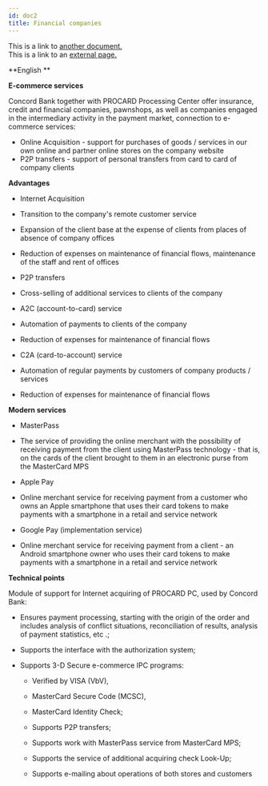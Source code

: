 ```yaml
---
id: doc2
title: Financial companies
---
```


This is a link to [another document.](doc3.md)  
This is a link to an [external page.](http://www.example.com)

**English **


**E-commerce services**

Concord Bank together with PROCARD Processing Center offer insurance, credit and financial companies, pawnshops, as well as companies engaged in the intermediary activity in the payment market, connection to e-commerce services:
- Online Acquisition - support for purchases of goods / services in our own online and partner online stores on the company website
- P2P transfers - support of personal transfers from card to card of company clients

**Advantages**

- Internet Acquisition

- Transition to the company's remote customer service

- Expansion of the client base at the expense of clients from places of absence of company offices

- Reduction of expenses on maintenance of financial flows, maintenance of the staff and rent of offices

- P2P transfers

- Cross-selling of additional services to clients of the company

- A2C (account-to-card) service

- Automation of payments to clients of the company

- Reduction of expenses for maintenance of financial flows

- C2A (card-to-account) service

- Automation of regular payments by customers of company products / services

- Reduction of expenses for maintenance of financial flows

**Modern services**

- MasterPass

- The service of providing the online merchant with the possibility of receiving payment from the client using MasterPass technology - that is, on the cards of the client brought to them in an electronic purse from the MasterCard MPS

- Apple Pay

- Online merchant service for receiving payment from a customer who owns an Apple smartphone that uses their card tokens to make payments with a smartphone in a retail and service network

- Google Pay (implementation service)

- Online merchant service for receiving payment from a client - an Android smartphone owner who uses their card tokens to make payments with a smartphone in a retail and service network

**Technical points**

Module of support for Internet acquiring of PROCARD PC, used by Concord Bank:

- Ensures payment processing, starting with the origin of the order and includes analysis of conflict situations, reconciliation of results, analysis of payment statistics, etc .;

- Supports the interface with the authorization system;

- Supports 3-D Secure e-commerce IPC programs:

    - Verified by VISA (VbV),

    - MasterCard Secure Code (MCSC),

    - MasterCard Identity Check;

    - Supports P2P transfers;

    - Supports work with MasterPass service from MasterCard MPS;

    - Supports the service of additional acquiring check Look-Up;

    - Supports e-mailing about operations of both stores and customers